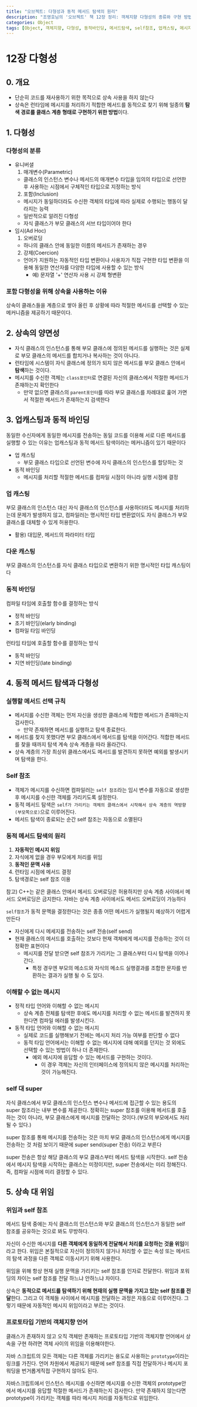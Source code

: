 ```yaml
---
title: "오브젝트: 다형성과 동적 메서드 탐색의 원리"
description: "조영호님의 '오브젝트' 책 12장 정리: 객체지향 다형성의 종류와 구현 방법, 동적 메서드 탐색 원리와 self 참조를 통한 메시지 처리 메커니즘"
categories: Object
tags: [Object, 객체지향, 다형성, 동적바인딩, 메서드탐색, self참조, 업캐스팅, 메시지전송, 조영호]
---
```


# 12장 다형성

## 0. 개요

- 단순히 코드를 재사용하기 위한 목적으로 상속 사용을 하지 않는다
- 상속은 런타임에 메시지를 처리하기 적합한 메서드를 동적으로 찾기 위해 일종의 **탐색 경로를 클래스 계층 형태로 구현하기 위한 방법**이다.

## 1.  다형성

### 다형성의 분류

- 유니버셜
  1. 매개변수(Parametric)
    - 클래스의 인스턴스 변수나 메서드의 매개변수 타입을 임의의 타입으로 선언한 후 사용하는 시점에서 구체적인 타입으로 지정하는 방식
  2. 포함(Inclusion)
    - 메시지가 동일하더라도 수신한 객체의 타입에 따라 실제로 수행되는 행동이 달라지는 능력
    - 일반적으로 알려진 다형성
    - 자식 클래스가 부모 클래스의 서브 타입이어야 한다
- 임시(Ad Hoc)
  1. 오버로딩
    - 하나의 클래스 안에 동일한 이름의 메서드가 존재하는 경우
  2. 강제(Coercion)
    - 언어가 지원하는 자동적인 타입 변환이나 사용자가 직접 구현한 타입 변환을 이용해 동일한 연산자를 다양한 타입에 사용할 수 있는 방식
      - 예) 문자열 '+' 연산자 사용 시 강제 형변환


### 포함 다형성을 위해 상속을 사용하는 이유

상속이 클래스들을 계층으로 쌓아 올린 후 상황에 따라 적절한 메서드를 선택할 수 있는 메커니즘을 제공하기 때문이다.

## 2. 상속의 양면성

- 자식 클래스의 인스턴스를 통해 부모 클래스에 정의된 메서드를 실행하는 것은 실제로 부모 클래스의 메서드를 합치거나 복사하는 것이 아니다.
- 런타임에 시스템이 자식 클래스에 정의가 되지 않은 메서드를 부모 클래스 안에서 **탐색**하는 것이다.
- 메시지를 수신한 객체는 `class포인터`로 연결된 자신의 클래스에서 적절한 메서드가 존재하는지 확인한다
  - 만약 없으면 클래스의 `parent포인터`를 따라 부모 클래스를 차례대로 훑어 가면서 적절한 메서드가 존재하는지 검색한다

## 3. 업캐스팅과 동적 바인딩

동일한 수신자에게 동일한 메시지를 전송하는 동일 코드를 이용해 서로 다른 메서드를 실행할 수 있는 이유는 업캐스팅과 동적 메서드 탐색이라는 메커니즘이 있기 때문이다

- 업 캐스팅
  - 부모 클래스 타입으로 선언된 변수에 자식 클래스의 인스턴스를 할당하는 것
- 동적 바인딩
  - 메시지를 처리할 적절한 메서드를 컴파일 시점이 아니라 실행 시점에 결정

### 업 캐스팅

부모 클래스의 인스턴스 대신 자식 클래스의 인스턴스를 사용하더라도 메시지를 처리하는데 문제가 발생하지 않고, 컴파일러는 명시적인 타입 변환없이도 자식 클래스가 부모 클래스를 대체할 수 있게 허용한다.

- 활용) 대입문, 메서드의 파라미터 타입

### 다운 캐스팅

부모 클래스의 인스턴스를 자식 클래스 타입으로 변환하기 위한 명시적인 타입 캐스팅이다

### 동적 바인딩

컴파일 타임에 호출할 함수를 결정하는 방식

- 정적 바인딩
- 초기 바인딩(elarly binding)
- 컴파일 타임 바인딩

런타임 타임에 호출할 함수를 결정하는 방식

- 동적 바인딩
- 지연 바인딩(late binding)

## 4. 동적 메서드 탐색과 다형성

### 실행할 메서드 선택 규칙

- 메서지를 수신한 객체는 먼저 자신을 생성한 클래스에 적합한 메서드가 존재하는지 검사한다.
  - 만약 존재하면 메서드를 실행하고 탐색 종료한다.
- 메서드를 찾지 못했다면 부모 클래스에서 메서드를 탐색을 이어간다. 적합한 메서드를 찾을 때까지 탐색 계속 상속 계층을 따라 올라간다.
- 상속 계층의 가장 최상위 클래스에서도 메서드를 발견하지 못하면 예외를 발생시키며 탐색을 한다.

### Self 참조

- 객체가 메시지를 수신하면 컴파일러는 `self 참조`라는 임시 변수를 자동으로 생성한 후 메시지를 수신한 객체를 가리키도록 설정한다.
- 동적 메서드 탐색은 `self가 가리키는 객체의 클래스에서 시작해서 상속 계층의 역방향(부모쪽으로)`으로 이루어진다.
- 메서드 탐색이 종료되는 순간 self 참조는 자동으로 소멸된다

### 동적 메서드 탐색의 원리

1. **자동적인 메시지 위임**
  1. 자식에게 없을 경우 부모에게 처리를 위임
2. **동적인 문맥 사용**
  1. 런타임 시점에 메서드 결정
  2. 탐색경로는 self 참조 이용


참고) C++는 같은 클래스 안에서 메서드 오버로딩은 허용하지만 상속 계층 사이에서 메서드 오버로딩은 금지한다. 자바는 상속 계층 사이에서도 메서드 오버로딩이 가능하다

`self참조`가 동적 문맥을 결정한다는 것은 종종 어떤 메서드가 실행될지 예상하기 어렵게 만든다

- 자신에게 다시 메세지를 전송하는 self 전송(self send)
- 현재 클래스의 메서드를 호출하는 것보다 현재 객체에게 메시지를 전송하는 것이 더 정확한 표현이다
  - 메시지를 전달 받으면 self 참조가 가리키는 그 클래스부터 다시 탐색을 이어나간다.
    - 특정 경우엔 부모의  메소드와 자식의 메소드 실행결과를 조합한 문자를 반환하는 결과가 실행 될 수 도 있다.

### 이해할 수 없는 메시지

- 정적 타입 언어와 이해할 수 없는 메시지
  - 상속 계층 전체를 탐색한 후에도 메시지를 처리할 수 없는 메서드를 발견하지 못한다면 컴파일 에러를 발생시킨다.
- 동적 타입 언어와 이해할 수 없는 메시지
  - 실제로 코드를 실행해보기 전에는 메시지 처리 가능 여부를 판단할 수 없다
  - 동적 타입 언어에서는 이해할 수 없는 메시지에 대해 예외를 던지는 것 외에도 선택할 수 있는 방법이 하나 더 존재한다.
    - 예외 메시지에 응답할 수 있는 메서드를 구현하는 것이다.
      - 이 경우 객체는 자신의 인터페이스에 정의되지 않은 메시지를 처리하는 것이 가능해진다.

### self 대 super

자식 클래스에서 부모 클래스의 인스턴스 변수나 메서드에 접근할 수 있는 용도의 super 참조라는 내부 변수를 제공한다. 정확히는 super 참조를 이용해 메서드를 호출하는 것이 아니라, 부모 클래스에게 메시지를 전달하는 것이다.(부모의 부모에서도 처리될 수 있다.)

super 참조를 통해 메시지를 전송하는 것은 마치 부모 클래스의 인스턴스에게 메시지를 전송하는 것 처럼 보이기 때문에 super send(super 전송) 이라고 부른다

super 전송은 항상 해당 클래스의 부모 클래스부터 메서드 탐색을 시작한다. self 전송에서 메시지 탐색을 시작하는 클래스는 미정이지만, super 전송에서는 미리 정해진다. 즉, 컴파일 시점에 미리 결정할 수 있다.

## 5. 상속 대 위임

### 위임과 self 참조

메서드 탐색 중에는 자식 클래스의 인스턴스와 부모 클래스의 인스턴스가 동일한 self 참조를 공유하는 것으로 봐도 무방하다.

자신이 수신한 메시지를 **다른 객체에게 동일하게 전달해서 처리를 요청하는 것을 위임**이라고 한다. 위임은 본질적으로 자신이 정의하지 않거나 처리할 수 없는 속성 또는 메서드의 탐색 과정을 다른 객체로 이동시키기 위해 사용한다.

위임을 위해 항상 현재 실행 문맥을 가리키는 self 참조를 인자로 전달한다. 위임과 포워딩의 차이는 self 참조를 전달 하느냐 안하느냐 차이다.

상속은 **동적으로 메서드를 탐색하기 위해 현재의 실행 문맥을 가지고 있는 self 참조를 전달**한다. 그리고 이 객체들 사이에서 메시지를 전달하는 과정은 자동으로 이루어진다. 그렇기 때문에 자동적인 메시지 위임이라고 부르는 것이다.

### 프로토타입 기반의 객체지향 언어

클래스가 존재하지 않고 오직 객체만 존재하는 프로토타입 기반의 객체지향 언어에서 상속을 구현 하려면 객체 사이의 위임을 이용해야한다.

자바 스크립트의 모든 객체는 다른 객체를 가리키는 용도로 사용하는 `prototype`이라는 링크를 가진다. 언어 차원에서 제공되기 때문에 self 참조를 직접 전달하거나 메시지 포워딩을 번거롭게직접 구현하지 않아도 된다.

자바스크립트에서 인스턴스 메시지를 수신하면 메시지를 수신한 객체의 prototype안에서 메시지를 응답할 적절한 메서드가 존재하는지 검사한다. 만약 존재하지 않는다면 prototype이 가리키는 객체를 따라 메시지 처리를 자동적으로 위임한다.
